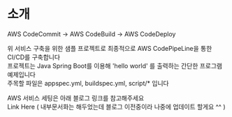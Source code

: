 # 소개

AWS CodeCommit -> AWS CodeBuild -> AWS CodeDeploy

위 서비스 구축을 위한 샘플 프로젝트로 최종적으로 AWS CodePipeLine을 통한 CI/CD를 구축합니다    
프로젝트는 Java Spring Boot를 이용해 'hello world' 를 출력하는 간단한 프로그램 예제입니다   
주목할 파일은 appspec.yml, buildspec.yml, script/* 입니다 

AWS 서비스 세팅은 아래 블로그 링크를 참고해주세요   
Link Here ( 내부문서화는 해두었는데 블로그 이전중이라 나중에 업데이트 할게요 ^^ ) 
